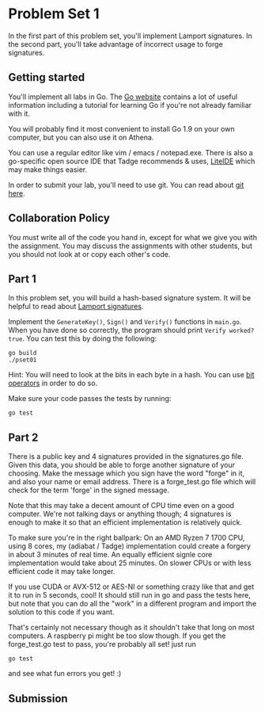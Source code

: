 # Problem Set 1

In the first part of this problem set, you'll implement Lamport signatures.  In the second part, you'll take advantage of incorrect usage to forge signatures.

## Getting started

You'll implement all labs in Go. The [Go website](https://golang.org/) contains a lot of useful information including a tutorial for learning Go if you're not already familiar with it.

You will probably find it most convenient to install Go 1.9 on your own computer, but you can also use it on Athena.

You can use a regular editor like vim / emacs / notepad.exe.  There is also a go-specific open source IDE that Tadge recommends & uses, [LiteIDE](https://github.com/visualfc/liteide) which may make things easier.

In order to submit your lab, you'll need to use git.  You can read about [git here](https://www.kernel.org/pub/software/scm/git/docs/user-manual.html).

## Collaboration Policy

You must write all of the code you hand in, except for what we give you with the assignment.  You may discuss the assignments with other students, but you should not look at or copy each other's code.

## Part 1

In this problem set, you will build a hash-based signature system.  It will be helpful to read about [Lamport signatures](https://en.wikipedia.org/wiki/Lamport_signature).

Implement the `GenerateKey()`, `Sign()` and `Verify()` functions in `main.go`.  When you have done so correctly, the program should print `Verify worked? true`.  You can test this by doing the following:

```
go build
./pset01
```

Hint: You will need to look at the bits in each byte in a hash.  You can use [bit operators](https://medium.com/learning-the-go-programming-language/bit-hacking-with-go-e0acee258827) in order to do so.

Make sure your code passes the tests by running:

```
go test
```

## Part 2

There is a public key and 4 signatures provided in the signatures.go file.  Given this data, you should be able to forge another signature of your choosing.  Make the message which you sign have the word "forge" in it, and also your name or email address.  There is a forge_test.go file which will check for the term 'forge' in the signed message.

Note that this may take a decent amount of CPU time even on a good computer.  We're not talking days or anything though; 4 signatures is enough to make it so that an efficient implementation is relatively quick.

To make sure you're in the right ballpark: On an AMD Ryzen 7 1700 CPU, using 8 cores, my (adiabat / Tadge) implementation could create a forgery in about 3 minutes of real time.  An equally efficient signle core implementation would take about 25 minutes.  On slower CPUs or with less efficient code it may take longer.

If you use CUDA or AVX-512 or AES-NI or something crazy like that and get it to run in 5 seconds, cool!  It should still run in go and pass the tests here, but note that you can do all the "work" in a different program and import the solution to this code if you want.

That's certainly not necessary though as it shouldn't take that long on most computers.  A raspberry pi might be too slow though.  If you get the forge_test.go test to pass, you're probably all set!  just run

```
go test
```
and see what fun errors you get! :)

## Submission
